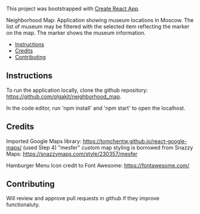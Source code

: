 This project was bootstrapped with [Create React App](https://github.com/facebook/create-react-app).

Neighborhood Map: Application showing museum locations in Moscow. The list of museum may be filtered with the selected item reflecting the marker on the map. The marker shows the museum information. 


* [Instructions](#instructions)
* [Credits](#credits)
* [Contributing](#contributing)

## Instructions ##

To run the application locally, clone the github repository: https://github.com/olgakit/neighborhood_map.

In the code editor, run 'npm install' and 'npm start' to open the localhost.

## Credits ##

Imported Google Maps library: https://tomchentw.github.io/react-google-maps/ (used Step 4)
"mesfer" custom map styling is borrowed from Snazzy Maps: https://snazzymaps.com/style/230357/mesfer

Hamburger Menu Icon credit to Font Awesome: https://fontawesome.com/

## Contributing ##

Will review and approve pull requests in github if they improve functionaluty. 
